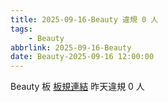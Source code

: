 ```yaml
---
title: 2025-09-16-Beauty 違規 0 人
tags:
    - Beauty
abbrlink: 2025-09-16-Beauty
date: Beauty-2025-09-16 12:00:00
---
```

Beauty 板 [板規連結](https://www.ptt.cc/bbs/Beauty/M.1630069980.A.84B.html)
昨天違規 0 人
